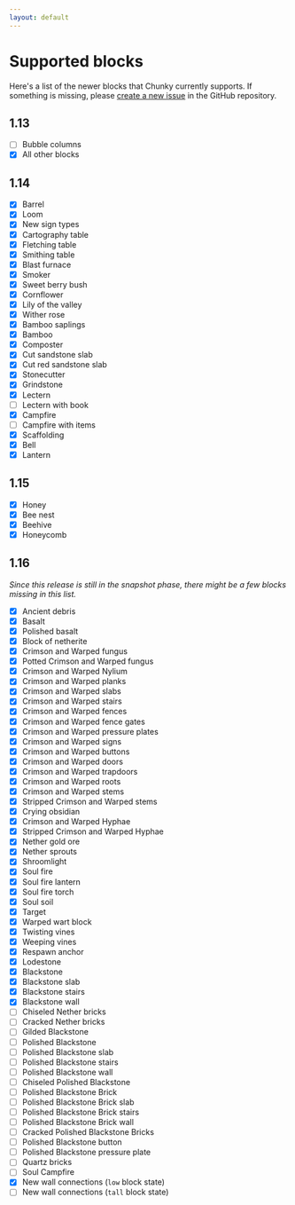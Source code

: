 ```yaml
---
layout: default
---
```


# Supported blocks

Here's a list of the newer blocks that Chunky currently supports. If something is missing, please [create a new issue](https://github.com/leMaik/chunky/issues) in the GitHub repository.

## 1.13

- [ ] Bubble columns
- [x] All other blocks

## 1.14

- [x] Barrel
- [x] Loom
- [x] New sign types
- [x] Cartography table
- [x] Fletching table
- [x] Smithing table
- [x] Blast furnace
- [x] Smoker
- [x] Sweet berry bush
- [x] Cornflower
- [x] Lily of the valley
- [x] Wither rose
- [x] Bamboo saplings
- [x] Bamboo
- [x] Composter
- [x] Cut sandstone slab
- [x] Cut red sandstone slab
- [x] Stonecutter
- [x] Grindstone
- [x] Lectern
- [ ] Lectern with book
- [x] Campfire
- [ ] Campfire with items
- [x] Scaffolding
- [x] Bell
- [x] Lantern

## 1.15

- [x] Honey
- [x] Bee nest
- [x] Beehive
- [x] Honeycomb

## 1.16

_Since this release is still in the snapshot phase, there might be a few blocks missing in this list._

- [x] Ancient debris
- [x] Basalt
- [x] Polished basalt
- [x] Block of netherite
- [x] Crimson and Warped fungus
- [x] Potted Crimson and Warped fungus
- [x] Crimson and Warped Nylium
- [x] Crimson and Warped planks
- [x] Crimson and Warped slabs
- [x] Crimson and Warped stairs
- [x] Crimson and Warped fences
- [x] Crimson and Warped fence gates
- [x] Crimson and Warped pressure plates
- [x] Crimson and Warped signs
- [x] Crimson and Warped buttons
- [x] Crimson and Warped doors
- [x] Crimson and Warped trapdoors
- [x] Crimson and Warped roots
- [x] Crimson and Warped stems
- [x] Stripped Crimson and Warped stems
- [x] Crying obsidian
- [x] Crimson and Warped Hyphae
- [x] Stripped Crimson and Warped Hyphae
- [x] Nether gold ore
- [x] Nether sprouts
- [x] Shroomlight
- [x] Soul fire
- [x] Soul fire lantern
- [x] Soul fire torch
- [x] Soul soil
- [x] Target
- [x] Warped wart block
- [x] Twisting vines
- [x] Weeping vines
- [x] Respawn anchor
- [x] Lodestone
- [x] Blackstone
- [x] Blackstone slab
- [x] Blackstone stairs
- [x] Blackstone wall
- [ ] Chiseled Nether bricks
- [ ] Cracked Nether bricks
- [ ] Gilded Blackstone
- [ ] Polished Blackstone
- [ ] Polished Blackstone slab
- [ ] Polished Blackstone stairs
- [ ] Polished Blackstone wall
- [ ] Chiseled Polished Blackstone
- [ ] Polished Blackstone Brick
- [ ] Polished Blackstone Brick slab
- [ ] Polished Blackstone Brick stairs
- [ ] Polished Blackstone Brick wall
- [ ] Cracked Polished Blackstone Bricks
- [ ] Polished Blackstone button
- [ ] Polished Blackstone pressure plate
- [ ] Quartz bricks
- [ ] Soul Campfire
- [x] New wall connections (`low` block state)
- [ ] New wall connections (`tall` block state)
